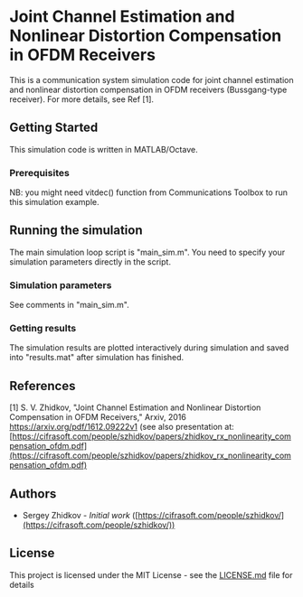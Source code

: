 # Joint Channel Estimation and Nonlinear Distortion Compensation in OFDM Receivers 

This is a communication system simulation code for joint channel estimation and nonlinear distortion compensation in OFDM receivers (Bussgang-type receiver). For more details, see Ref [1].

## Getting Started

This simulation code is written in MATLAB/Octave.

### Prerequisites
NB: you might need vitdec() function from Communications Toolbox to run this simulation example.

## Running the simulation

The main simulation loop script is "main_sim.m". You need to specify your simulation parameters directly in the script. 

### Simulation parameters

See comments in "main_sim.m". 

### Getting results

The simulation results are plotted interactively during simulation and saved into "results.mat" after simulation has finished.

## References

[1] S. V. Zhidkov, "Joint Channel Estimation and Nonlinear Distortion Compensation in OFDM Receivers," Arxiv, 2016
https://arxiv.org/pdf/1612.09222v1  (see also presentation at: [https://cifrasoft.com/people/szhidkov/papers/zhidkov_rx_nonlinearity_compensation_ofdm.pdf](https://cifrasoft.com/people/szhidkov/papers/zhidkov_rx_nonlinearity_compensation_ofdm.pdf)


## Authors

* Sergey Zhidkov - *Initial work* ([https://cifrasoft.com/people/szhidkov/](https://cifrasoft.com/people/szhidkov/))


## License

This project is licensed under the MIT License - see the [LICENSE.md](LICENSE.md) file for details


